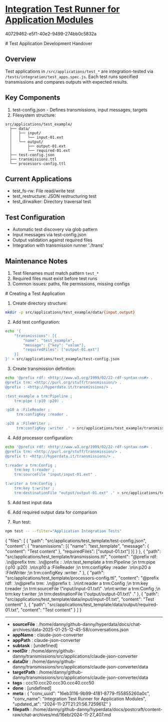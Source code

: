 # [Integration Test Runner for Application Modules](https://claude.ai/chat/16eb3116-9b99-4181-8779-f55855260a0c)

40729462-e5f1-40e2-9499-274bb0c5832a

 <antArtifact identifier="test-template-ho" type="text/markdown" title="Test Application Development Handover">
# Test Application Development Handover

## Overview
Test applications in `/src/applications/test_*` are integration-tested via `/tests/integration/test_apps.spec.js`. Each test runs specified transmissions and compares outputs with expected results.

## Key Components
1. test-config.json - Defines transmissions, input messages, targets
2. Filesystem structure:
```
src/applications/test_example/
  ├── data/
  │   ├── input/
  │   │   └── input-01.ext
  │   └── output/
  │       ├── output-01.ext 
  │       └── required-01.ext
  ├── test-config.json
  ├── transmissions.ttl
  └── processors-config.ttl
```

## Current Applications
- test_fs-rw: File read/write test
- test_restructure: JSON restructuring test 
- test_dirwalker: Directory traversal test

## Test Configuration
- Automatic test discovery via glob pattern
- Input messages via test-config.json
- Output validation against required files
- Integration with transmission runner './trans'

## Maintenance Notes
1. Test filenames must match pattern `test_*`
2. Required files must exist before test runs
3. Common issues: paths, file permissions, missing configs
</antArtifact>

<antArtifact identifier="test-template-instructions" type="text/markdown" title="Creating a Test Application">
# Creating a Test Application

1. Create directory structure:
```bash
mkdir -p src/applications/test_example/data/{input,output}
```

2. Add test configuration:
```bash
echo '{
    "transmissions": [{
        "name": "test_example",
        "message": {"key": "value"},
        "requiredFiles": ["output-01.ext"]
    }]
}' > src/applications/test_example/test-config.json
```

3. Create transmission definition:
```bash
echo '@prefix rdf: <http://www.w3.org/1999/02/22-rdf-syntax-ns#> .
@prefix trm: <http://purl.org/stuff/transmission/> .
@prefix : <http://hyperdata.it/transmissions/> .

:test_example a trm:Pipeline ;
    trm:pipe (:p10 :p20) .

:p10 a :FileReader ;
     trm:configKey :reader .

:p20 a :FileWriter ;
     trm:configKey :writer .' > src/applications/test_example/transmissions.ttl
```

4. Add processor configuration:
```bash
echo '@prefix rdf: <http://www.w3.org/1999/02/22-rdf-syntax-ns#> .
@prefix trm: <http://purl.org/stuff/transmission/> .
@prefix t: <http://hyperdata.it/transmissions/> .

t:reader a trm:Config ;
    trm:key t:reader ;
    trm:sourceFile "input/input-01.ext" .

t:writer a trm:Config ;
    trm:key t:writer ;
    trm:destinationFile "output/output-01.ext" .' > src/applications/test_example/processors-config.ttl
```

5. Add test input data

6. Add required output data for comparison

7. Run test:
```bash
npm test -- --filter="Application Integration Tests"
```
</antArtifact>

<antArtifact identifier="test-template-files" type="application/vnd.ant.code" language="json" title="Template Test Application Files">
{
    "files": [
        {
            "path": "src/applications/test_template/test-config.json",
            "content": {
                "transmissions": [{
                    "name": "test_template",
                    "message": {
                        "content": "Test content"
                    },
                    "requiredFiles": ["output-01.txt"]
                }]
            }
        },
        {
            "path": "src/applications/test_template/transmissions.ttl",
            "content": "@prefix rdf: <http://www.w3.org/1999/02/22-rdf-syntax-ns#> .\n@prefix trm: <http://purl.org/stuff/transmission/> .\n@prefix : <http://hyperdata.it/transmissions/> .\n\n:test_template a trm:Pipeline ;\n    trm:pipe (:p10 :p20) .\n\n:p10 a :FileReader ;\n     trm:configKey :reader .\n\n:p20 a :FileWriter ;\n     trm:configKey :writer ."
        },
        {
            "path": "src/applications/test_template/processors-config.ttl",
            "content": "@prefix rdf: <http://www.w3.org/1999/02/22-rdf-syntax-ns#> .\n@prefix trm: <http://purl.org/stuff/transmission/> .\n@prefix t: <http://hyperdata.it/transmissions/> .\n\nt:reader a trm:Config ;\n    trm:key t:reader ;\n    trm:sourceFile \"input/input-01.txt\" .\n\nt:writer a trm:Config ;\n    trm:key t:writer ;\n    trm:destinationFile \"output/output-01.txt\" ."
        },
        {
            "path": "src/applications/test_template/data/input/input-01.txt",
            "content": "Test content"
        },
        {
            "path": "src/applications/test_template/data/output/required-01.txt",
            "content": "Test content"
        }
    ]
}


---

* **sourceFile** : /home/danny/github-danny/hyperdata/docs/chat-archives/data-2025-01-25-12-45-58/conversations.json
* **appName** : claude-json-converter
* **appPath** : claude-json-converter
* **subtask** : [undefined]
* **rootDir** : /home/danny/github-danny/transmissions/src/applications/claude-json-converter
* **dataDir** : /home/danny/github-danny/transmissions/src/applications/claude-json-converter/data
* **targetPath** : /home/danny/github-danny/transmissions/src/applications/claude-json-converter/data
* **tags** : ccc10.ccc20.ccc30.ccc40.ccc50
* **done** : [undefined]
* **meta** : {
  "conv_uuid": "16eb3116-9b99-4181-8779-f55855260a0c",
  "conv_name": "Integration Test Runner for Application Modules",
  "updated_at": "2024-11-27T21:21:56.725961Z"
}
* **filepath** : /home/danny/github-danny/hyperdata/docs/postcraft/content-raw/chat-archives/md/16eb/2024-11-27_407.md